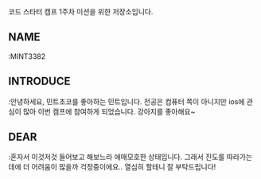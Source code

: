 코드 스타터 캠프 1주차 미션을 위한 저장소입니다.

## NAME
:MINT3382

## INTRODUCE
:안녕하세요, 민트초코를 좋아하는 민트입니다. 전공은 컴퓨터 쪽이 아니지만 ios에 관심이 많아 이번 캠프에 참여하게 되었습니다. 강아지를 좋아해요~

## DEAR
:혼자서 이것저것 들어보고 해보느라 애매모호한 상태입니다. 그래서 진도를 따라가는 데에 더 어려움이 많을까 걱정중이에요.. 열심히 할테니 잘 부탁드립니다!
